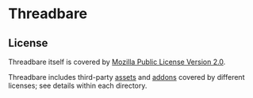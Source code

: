 # Threadbare

## License

Threadbare itself is covered by [Mozilla Public License Version 2.0](./COPYING).

Threadbare includes third-party [assets](./assets) and [addons](./addons)
covered by different licenses; see details within each directory.

<!--
SPDX-FileCopyrightText: The Threadbare Authors
SPDX-License-Identifier: MPL-2.0
-->
